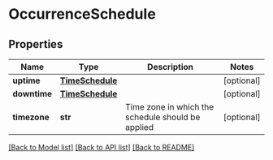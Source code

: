 # OccurrenceSchedule

## Properties
Name | Type | Description | Notes
------------ | ------------- | ------------- | -------------
**uptime** | [**TimeSchedule**](TimeSchedule.md) |  | [optional] 
**downtime** | [**TimeSchedule**](TimeSchedule.md) |  | [optional] 
**timezone** | **str** | Time zone in which the schedule should be applied | [optional] 

[[Back to Model list]](../README.md#documentation-for-models) [[Back to API list]](../README.md#documentation-for-api-endpoints) [[Back to README]](../README.md)

